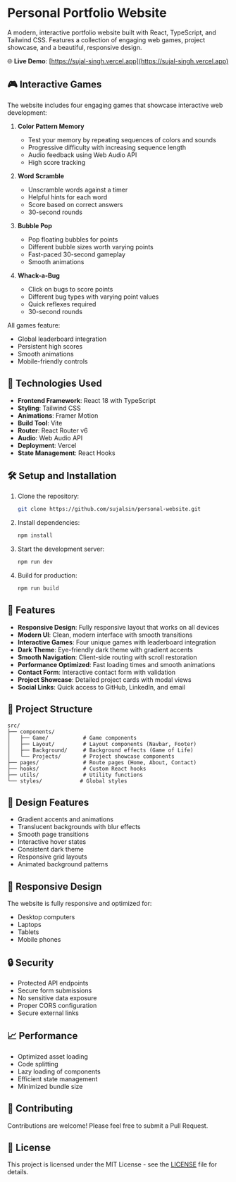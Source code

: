 # Personal Portfolio Website

A modern, interactive portfolio website built with React, TypeScript, and Tailwind CSS. Features a collection of engaging web games, project showcase, and a beautiful, responsive design.

🌐 **Live Demo**: [https://sujal-singh.vercel.app](https://sujal-singh.vercel.app)

## 🎮 Interactive Games

The website includes four engaging games that showcase interactive web development:

1. **Color Pattern Memory**
   - Test your memory by repeating sequences of colors and sounds
   - Progressive difficulty with increasing sequence length
   - Audio feedback using Web Audio API
   - High score tracking

2. **Word Scramble**
   - Unscramble words against a timer
   - Helpful hints for each word
   - Score based on correct answers
   - 30-second rounds

3. **Bubble Pop**
   - Pop floating bubbles for points
   - Different bubble sizes worth varying points
   - Fast-paced 30-second gameplay
   - Smooth animations

4. **Whack-a-Bug**
   - Click on bugs to score points
   - Different bug types with varying point values
   - Quick reflexes required
   - 30-second rounds

All games feature:
- Global leaderboard integration
- Persistent high scores
- Smooth animations
- Mobile-friendly controls

## 🚀 Technologies Used

- **Frontend Framework**: React 18 with TypeScript
- **Styling**: Tailwind CSS
- **Animations**: Framer Motion
- **Build Tool**: Vite
- **Router**: React Router v6
- **Audio**: Web Audio API
- **Deployment**: Vercel
- **State Management**: React Hooks

## 🛠️ Setup and Installation

1. Clone the repository:
   ```bash
   git clone https://github.com/sujalsin/personal-website.git
   ```

2. Install dependencies:
   ```bash
   npm install
   ```

3. Start the development server:
   ```bash
   npm run dev
   ```

4. Build for production:
   ```bash
   npm run build
   ```

## 🎯 Features

- **Responsive Design**: Fully responsive layout that works on all devices
- **Modern UI**: Clean, modern interface with smooth transitions
- **Interactive Games**: Four unique games with leaderboard integration
- **Dark Theme**: Eye-friendly dark theme with gradient accents
- **Smooth Navigation**: Client-side routing with scroll restoration
- **Performance Optimized**: Fast loading times and smooth animations
- **Contact Form**: Interactive contact form with validation
- **Project Showcase**: Detailed project cards with modal views
- **Social Links**: Quick access to GitHub, LinkedIn, and email

## 📁 Project Structure

```
src/
├── components/
│   ├── Game/           # Game components
│   ├── Layout/         # Layout components (Navbar, Footer)
│   ├── Background/     # Background effects (Game of Life)
│   └── Projects/       # Project showcase components
├── pages/              # Route pages (Home, About, Contact)
├── hooks/              # Custom React hooks
├── utils/              # Utility functions
└── styles/            # Global styles
```

## 🎨 Design Features

- Gradient accents and animations
- Translucent backgrounds with blur effects
- Smooth page transitions
- Interactive hover states
- Consistent dark theme
- Responsive grid layouts
- Animated background patterns

## 📱 Responsive Design

The website is fully responsive and optimized for:
- Desktop computers
- Laptops
- Tablets
- Mobile phones

## 🔒 Security

- Protected API endpoints
- Secure form submissions
- No sensitive data exposure
- Proper CORS configuration
- Secure external links

## 📈 Performance

- Optimized asset loading
- Code splitting
- Lazy loading of components
- Efficient state management
- Minimized bundle size

## 🤝 Contributing

Contributions are welcome! Please feel free to submit a Pull Request.

## 📄 License

This project is licensed under the MIT License - see the [LICENSE](LICENSE) file for details.
